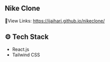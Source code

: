 ## Nike Clone
🔗View Links: https://ijaihari.github.io/nikeclone/

## ⚙️ Tech Stack
- React.js
- Tailwind CSS

